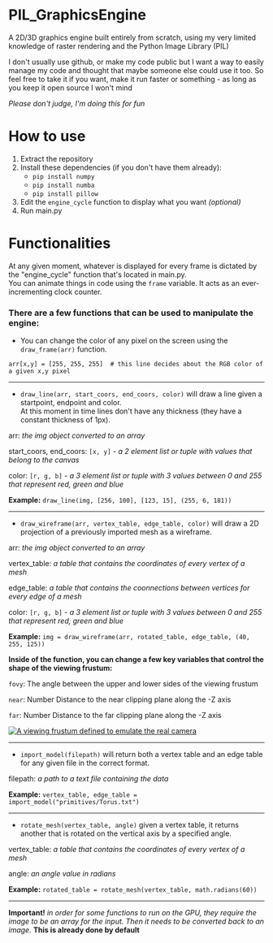# PIL_GraphicsEngine
A 2D/3D graphics engine built entirely from scratch, using my very limited knowledge of raster rendering and the Python Image Library (PIL)

I don't usually use github, or make my code public but I want a way to easily manage my code and thought that maybe someone else could use it too.
So feel free to take it if you want, make it run faster or something - as long as you keep it open source I won't mind

<em>Please don't judge, I'm doing this for fun</em>

# How to use
1. Extract the repository
2. Install these dependencies (if you don't have them already):
   - `pip install numpy`
   - `pip install numba`
   - `pip install pillow`
3. Edit the `engine_cycle` function to display what you want *(optional)*
4. Run main.py

# Functionalities
At any given moment, whatever is displayed for every frame is dictated by the "engine_cycle" function that's located in main.py.  
You can animate things in code using the `frame` variable. It acts as an ever-incrementing clock counter.


 ### There are a few functions that can be used to manipulate the engine:
- You can change the color of any pixel on the screen using the `draw_frame(arr)` function.

```
arr[x,y] = [255, 255, 255]  # this line decides about the RGB color of a given x,y pixel
```

---------------------------------------------------------

- `draw_line(arr, start_coors, end_coors, color)` will draw a line given a startpoint, endpoint and color.  
At this moment in time lines don't have any thickness (they have a constant thickness of 1px).

arr: *the img object converted to an array*

start_coors, end_coors: ``[x, y]`` - *a 2 element list or tuple with values that belong to the canvas*

color: ``[r, g, b]`` - *a 3 element list or tuple with 3 values between 0 and 255 that represent red, green and blue*

 **Example:** `draw_line(img, [256, 100], [123, 15], (255, 6, 181))`
 
---------------------------------------------------------
- `draw_wireframe(arr, vertex_table, edge_table, color)` will draw a 2D projection of a previously imported mesh as a wireframe.

arr: *the img object converted to an array*

vertex_table: *a table that contains the coordinates of every vertex of a mesh*

edge_table: *a table that contains the coonnections between vertices for every edge of a mesh*

color: ``[r, g, b]`` - *a 3 element list or tuple with 3 values between 0 and 255 that represent red, green and blue*

**Example:** `img = draw_wireframe(arr, rotated_table, edge_table, (40, 255, 125))`

**Inside of the function, you can change a few key variables that control the shape of the viewing frustum:**

`fovy`: The angle between the upper and lower sides of the viewing frustum

`near`: Number Distance to the near clipping plane along the -Z axis

`far`: Number Distance to the far clipping plane along the -Z axis

<a href="https://www.researchgate.net/figure/A-viewing-frustum-defined-in-OpenGL-to-emulate-the-real-camera_fig1_261264621"><img src="https://docs.cocos2d-x.org/cocos2d-x/v4/en/3d/3d-img/PerspectiveCamera.png" alt="A viewing frustum defined to emulate the real camera"/></a>

---------------------------------------------------------
- `import_model(filepath)` will return both a vertex table and an edge table for any given file in the correct format.

filepath: *a path to a text file containing the data*

**Example:** `vertex_table, edge_table = import_model("primitives/Torus.txt")`

--------------------------------------------------------
- `rotate_mesh(vertex_table, angle)` given a vertex table, it returns another that is rotated on the vertical axis by a specified angle.

vertex_table: *a table that contains the coordinates of every vertex of a mesh*

angle: *an angle value in radians*

**Example:** `rotated_table = rotate_mesh(vertex_table, math.radians(60))`

------------------------------------------------------

**Important!** *in order for some functions to run on the GPU, they require the image to be an array for the input. Then it needs to be converted back to an image.*
**This is already done by default**

